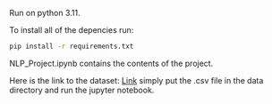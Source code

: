 Run on python 3.11.

To install all of the depencies run:
```bash
pip install -r requirements.txt
```
NLP_Project.ipynb contains the contents of the project.

Here is the link to the dataset: [Link](https://www.kaggle.com/datasets/nikhileswarkomati/suicide-watch?resource=download) simply put the .csv file in the data directory and run the jupyter notebook.

